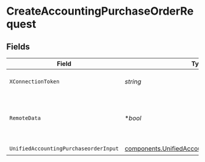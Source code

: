 # CreateAccountingPurchaseOrderRequest


## Fields

| Field                                                                                                            | Type                                                                                                             | Required                                                                                                         | Description                                                                                                      |
| ---------------------------------------------------------------------------------------------------------------- | ---------------------------------------------------------------------------------------------------------------- | ---------------------------------------------------------------------------------------------------------------- | ---------------------------------------------------------------------------------------------------------------- |
| `XConnectionToken`                                                                                               | *string*                                                                                                         | :heavy_check_mark:                                                                                               | The connection token                                                                                             |
| `RemoteData`                                                                                                     | **bool*                                                                                                          | :heavy_minus_sign:                                                                                               | Set to true to include data from the original Accounting software.                                               |
| `UnifiedAccountingPurchaseorderInput`                                                                            | [components.UnifiedAccountingPurchaseorderInput](../../models/components/unifiedaccountingpurchaseorderinput.md) | :heavy_check_mark:                                                                                               | N/A                                                                                                              |